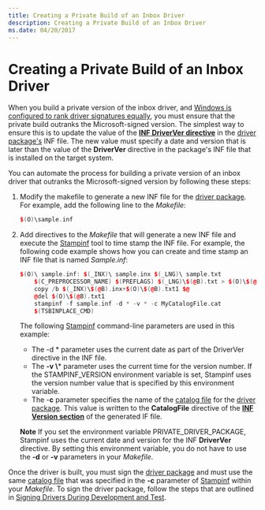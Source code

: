 ```yaml
---
title: Creating a Private Build of an Inbox Driver
description: Creating a Private Build of an Inbox Driver
ms.date: 04/20/2017
---
```


# Creating a Private Build of an Inbox Driver


When you build a private version of the inbox driver, and [Windows is configured to rank driver signatures equally](configuring-windows-to-rank-driver-signatures-equally.md), you must ensure that the private build outranks the Microsoft-signed version. The simplest way to ensure this is to update the value of the [**INF DriverVer directive**](inf-driverver-directive.md) in the [driver package's](driver-packages.md) INF file. The new value must specify a date and version that is later than the value of the **DriverVer** directive in the package's INF file that is installed on the target system.

You can automate the process for building a private version of an inbox driver that outranks the Microsoft-signed version by following these steps:

1. Modify the makefile to generate a new INF file for the [driver package](driver-packages.md). For example, add the following line to the *Makefile*:

   ```cpp
   $(O)\sample.inf
   ```

2. Add directives to the *Makefile* that will generate a new INF file and execute the [Stampinf](../devtest/stampinf.md) tool to time stamp the INF file. For example, the following code example shows how you can create and time stamp an INF file that is named *Sample.inf*:

   ```cpp
   $(O)\ sample.inf: $(_INX)\ sample.inx $(_LNG)\ sample.txt
       $(C_PREPROCESSOR_NAME) $(PREFLAGS) $(_LNG)\$(@B).txt > $(O)\$(@B).txt1
       copy /b $(_INX)\$(@B).inx+$(O)\$(@B).txt1 $@
       @del $(O)\$(@B).txt1
       stampinf -f sample.inf -d * -v * -c MyCatalogFile.cat
       $(TSBINPLACE_CMD)
   ```

   The following [Stampinf](../devtest/stampinf.md) command-line parameters are used in this example:

   - The -d \* parameter uses the current date as part of the DriverVer directive in the INF file.
   - The **-v \\*** parameter uses the current time for the version number. If the STAMPINF_VERSION environment variable is set, Stampinf uses the version number value that is specified by this environment variable.
   - The -**c** parameter specifies the name of the [catalog file](catalog-files.md) for the [driver package](driver-packages.md). This value is written to the **CatalogFile** directive of the [**INF Version section**](inf-version-section.md) of the generated IF file.

   **Note**  If you set the environment variable PRIVATE_DRIVER_PACKAGE, Stampinf uses the current date and version for the INF **DriverVer** directive. By setting this environment variable, you do not have to use the **-d** or **-v** parameters in your *Makefile*.

     

Once the driver is built, you must sign the [driver package](driver-packages.md) and must use the same [catalog file](catalog-files.md) that was specified in the **-c** parameter of [Stampinf](../devtest/stampinf.md) within your *Makefile*. To sign the driver package, follow the steps that are outlined in [Signing Drivers During Development and Test](./introduction-to-test-signing.md).

 

